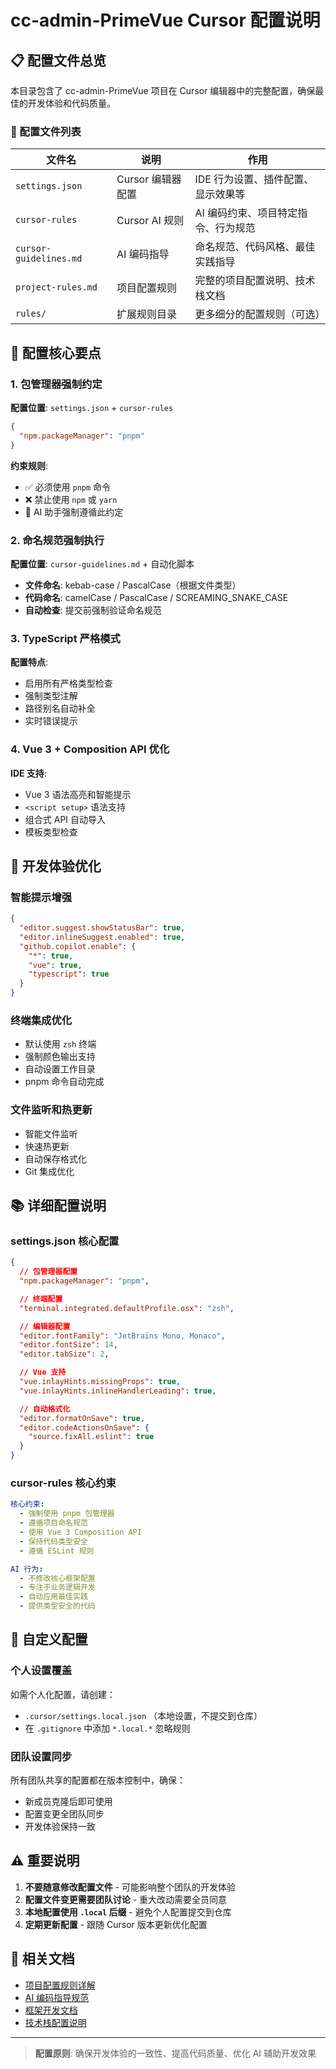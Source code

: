 <!--
  @copyright Copyright (c) 2025 chichuang
  @license MIT
  @description cc-admin-PrimeVue 企业级后台管理框架 - README
  本文件为 chichuang 原创，禁止擅自删除署名或用于商业用途。
-->

# cc-admin-PrimeVue Cursor 配置说明

## 📋 配置文件总览

本目录包含了 cc-admin-PrimeVue 项目在 Cursor 编辑器中的完整配置，确保最佳的开发体验和代码质量。

### 📁 配置文件列表

| 文件名                 | 说明              | 作用                                |
| ---------------------- | ----------------- | ----------------------------------- |
| `settings.json`        | Cursor 编辑器配置 | IDE 行为设置、插件配置、显示效果等  |
| `cursor-rules`         | Cursor AI 规则    | AI 编码约束、项目特定指令、行为规范 |
| `cursor-guidelines.md` | AI 编码指导       | 命名规范、代码风格、最佳实践指导    |
| `project-rules.md`     | 项目配置规则      | 完整的项目配置说明、技术栈文档      |
| `rules/`               | 扩展规则目录      | 更多细分的配置规则（可选）          |

## 🎯 配置核心要点

### 1. 包管理器强制约定

**配置位置**: `settings.json` + `cursor-rules`

```json
{
  "npm.packageManager": "pnpm"
}
```

**约束规则**:

- ✅ 必须使用 `pnpm` 命令
- ❌ 禁止使用 `npm` 或 `yarn`
- 🤖 AI 助手强制遵循此约定

### 2. 命名规范强制执行

**配置位置**: `cursor-guidelines.md` + 自动化脚本

- **文件命名**: kebab-case / PascalCase（根据文件类型）
- **代码命名**: camelCase / PascalCase / SCREAMING_SNAKE_CASE
- **自动检查**: 提交前强制验证命名规范

### 3. TypeScript 严格模式

**配置特点**:

- 启用所有严格类型检查
- 强制类型注解
- 路径别名自动补全
- 实时错误提示

### 4. Vue 3 + Composition API 优化

**IDE 支持**:

- Vue 3 语法高亮和智能提示
- `<script setup>` 语法支持
- 组合式 API 自动导入
- 模板类型检查

## 🚀 开发体验优化

### 智能提示增强

```json
{
  "editor.suggest.showStatusBar": true,
  "editor.inlineSuggest.enabled": true,
  "github.copilot.enable": {
    "*": true,
    "vue": true,
    "typescript": true
  }
}
```

### 终端集成优化

- 默认使用 `zsh` 终端
- 强制颜色输出支持
- 自动设置工作目录
- pnpm 命令自动完成

### 文件监听和热更新

- 智能文件监听
- 快速热更新
- 自动保存格式化
- Git 集成优化

## 📚 详细配置说明

### settings.json 核心配置

```json
{
  // 包管理器配置
  "npm.packageManager": "pnpm",

  // 终端配置
  "terminal.integrated.defaultProfile.osx": "zsh",

  // 编辑器配置
  "editor.fontFamily": "JetBrains Mono, Monaco",
  "editor.fontSize": 14,
  "editor.tabSize": 2,

  // Vue 支持
  "vue.inlayHints.missingProps": true,
  "vue.inlayHints.inlineHandlerLeading": true,

  // 自动格式化
  "editor.formatOnSave": true,
  "editor.codeActionsOnSave": {
    "source.fixAll.eslint": true
  }
}
```

### cursor-rules 核心约束

```yaml
核心约束:
  - 强制使用 pnpm 包管理器
  - 遵循项目命名规范
  - 使用 Vue 3 Composition API
  - 保持代码类型安全
  - 遵循 ESLint 规则

AI 行为:
  - 不修改核心框架配置
  - 专注于业务逻辑开发
  - 自动应用最佳实践
  - 提供类型安全的代码
```

## 🔧 自定义配置

### 个人设置覆盖

如需个人化配置，请创建：

- `.cursor/settings.local.json` （本地设置，不提交到仓库）
- 在 `.gitignore` 中添加 `*.local.*` 忽略规则

### 团队设置同步

所有团队共享的配置都在版本控制中，确保：

- 新成员克隆后即可使用
- 配置变更全团队同步
- 开发体验保持一致

## ⚠️ 重要说明

1. **不要随意修改配置文件** - 可能影响整个团队的开发体验
2. **配置文件变更需要团队讨论** - 重大改动需要全员同意
3. **本地配置使用 `.local` 后缀** - 避免个人配置提交到仓库
4. **定期更新配置** - 跟随 Cursor 版本更新优化配置

## 📖 相关文档

- [项目配置规则详解](./project-rules.md)
- [AI 编码指导规范](./cursor-guidelines.md)
- [框架开发文档](../README.md)
- [技术栈配置说明](../docs/)

---

> **配置原则**: 确保开发体验的一致性、提高代码质量、优化 AI 辅助开发效果
